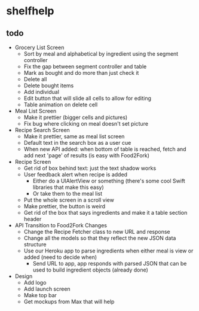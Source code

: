 # shelfhelp

## todo
* Grocery List Screen
  * Sort by meal and alphabetical by ingredient using the segment controller
  * Fix the gap between segment controller and table
  * Mark as bought and do more than just check it
  * Delete all
  * Delete bought items
  * Add individual
  * Edit button that will slide all cells to allow for editing
  * Table animation on delete cell
* Meal List Screen
  * Make it prettier (bigger cells and pictures)
  * Fix bug where clicking on meal doesn't set picture
* Recipe Search Screen
  * Make it prettier, same as meal list screen
  * Default text in the search box as a user cue
  * When new API added: when bottom of table is reached, fetch and add next 'page' of results (is easy with Food2Fork)
* Recipe Screen
  * Get rid of box behind text: just the text shadow works
  * User feedback alert when recipe is added
    * Either do a UIAlertView or something (there's some cool Swift libraries that make this easy)
    * Or take them to the meal list
  * Put the whole screen in a scroll view
  * Make prettier, the button is weird
  * Get rid of the box that says ingredients and make it a table section header
* API Transition to Food2Fork Changes
  * Change the Recipe Fetcher class to new URL and response
  * Change all the models so that they reflect the new JSON data structure
  * Use our Heroku app to parse ingredients when either meal is view or added (need to decide when)
    * Send URL to app, app responds with parsed JSON that can be used to build ingredient objects (already done)
* Design
  * Add logo
  * Add launch screen
  * Make top bar
  * Get mockups from Max that will help


